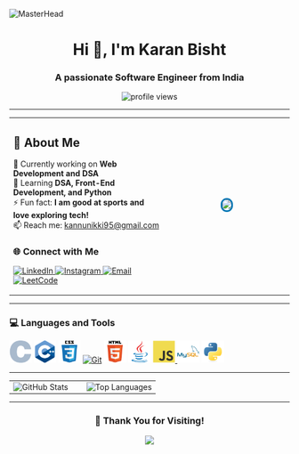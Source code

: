 ![MasterHead](https://user-images.githubusercontent.com/65373279/148280039-301b677b-74e7-49f8-af75-15e7c9253d74.png)

<h1 align="center">Hi 👋, I'm Karan Bisht</h1>
<h3 align="center">A passionate Software Engineer from India</h3>
<p align="center">
  <img src="https://komarev.com/ghpvc/?username=karanbisht45&label=Profile%20Views&color=0e75b6&style=flat" alt="profile views" />
</p>

---

<!-- About Me and Photo Side by Side -->
<table>
<tr>
<td width="55%" valign="top">

  <h2>🌱 About Me</h2>
  <p>
    🔭 Currently working on <b>Web Development and DSA </b><br>
    🌱 Learning <b>DSA, Front-End Development, and Python</b><br>
    ⚡ Fun fact: <b>I am good at sports and love exploring tech!</b><br>
    📫 Reach me: <a href="mailto:kannunikki95@gmail.com">kannunikki95@gmail.com</a>
  </p>

  <h3>🌐 Connect with Me</h3>
  <p>
    <a href="https://linkedin.com/in/karanbisht02" target="_blank">
      <img src="https://img.shields.io/badge/LinkedIn-0077B5?logo=linkedin&logoColor=white&style=for-the-badge" alt="LinkedIn" />
    </a>
    <a href="https://instagram.com/k.karan__45" target="_blank">
      <img src="https://img.shields.io/badge/Instagram-E4405F?logo=instagram&logoColor=white&style=for-the-badge" alt="Instagram" />
    </a>
    <a href="mailto:kannunikki95@gmail.com">
      <img src="https://img.shields.io/badge/Email-D14836?logo=gmail&logoColor=white&style=for-the-badge" alt="Email" />
    </a>
    <a href="https://leetcode.com/u/karanbisht45/" target="_blank">
     <img src="https://img.shields.io/badge/LeetCode-FFA116?logo=leetcode&logoColor=white&style=for-the-badge" alt="LeetCode" />
  </a>
  </p>
</td>
<td width="45%" valign="middle" align="center">
  <div style="border-radius:15px; overflow:hidden; border:3px solid #0077B5; display:inline-block;">
    <img src="https://media.giphy.com/media/dWesBcTLavkZuG35MI/giphy.gif" height="250" />
  </div>
</td>
</tr>
</table>

---

### 💻 Languages and Tools
<p align="left">
  <a href="https://www.cprogramming.com/" target="_blank"><img src="https://raw.githubusercontent.com/devicons/devicon/master/icons/c/c-original.svg" alt="C" width="40" height="40"/></a>
  <a href="https://www.w3schools.com/cpp/" target="_blank"><img src="https://raw.githubusercontent.com/devicons/devicon/master/icons/cplusplus/cplusplus-original.svg" alt="C++" width="40" height="40"/></a>
  <a href="https://www.w3schools.com/css/" target="_blank"><img src="https://raw.githubusercontent.com/devicons/devicon/master/icons/css3/css3-original-wordmark.svg" alt="CSS" width="40" height="40"/></a>
  <a href="https://git-scm.com/" target="_blank"><img src="https://www.vectorlogo.zone/logos/git-scm/git-scm-icon.svg" alt="Git" width="40" height="40"/></a>
  <a href="https://www.w3.org/html/" target="_blank"><img src="https://raw.githubusercontent.com/devicons/devicon/master/icons/html5/html5-original-wordmark.svg" alt="HTML" width="40" height="40"/></a>
  <a href="https://www.java.com" target="_blank"><img src="https://raw.githubusercontent.com/devicons/devicon/master/icons/java/java-original.svg" alt="Java" width="40" height="40"/></a>
  <a href="https://www.javascript.com/" target="_blank"><img src="https://raw.githubusercontent.com/devicons/devicon/master/icons/javascript/javascript-original.svg"alt="JavaScript" width="40" height="40" /</a>
  <a href="https://www.mysql.com/" target="_blank"><img src="https://raw.githubusercontent.com/devicons/devicon/master/icons/mysql/mysql-original-wordmark.svg" alt="MySQL" width="40" height="40"/></a>
  <a href="https://www.python.org" target="_blank"><img src="https://raw.githubusercontent.com/devicons/devicon/master/icons/python/python-original.svg" alt="Python" width="40" height="40"/></a>
</p>

---

<!-- GitHub Stats side by side -->
<table>
<tr>
<td width="50%">
  <img src="https://github-readme-stats.vercel.app/api?username=karanbisht45&show_icons=true&locale=en&theme=react&cache_seconds=1800" alt="GitHub Stats" />
</td>
<td width="50%">
  <img src="https://github-readme-stats.vercel.app/api/top-langs?username=karanbisht45&show_icons=true&locale=en&layout=compact&theme=react&langs_count=20" alt="Top Languages" />
</td>
</tr>
</table>

---

<h3 align="center">🚀 Thank You for Visiting!</h3>
<p align="center">
  <img src="https://media.giphy.com/media/hvRJCLFzcasrR4ia7z/giphy.gif" width="50">
</p>
